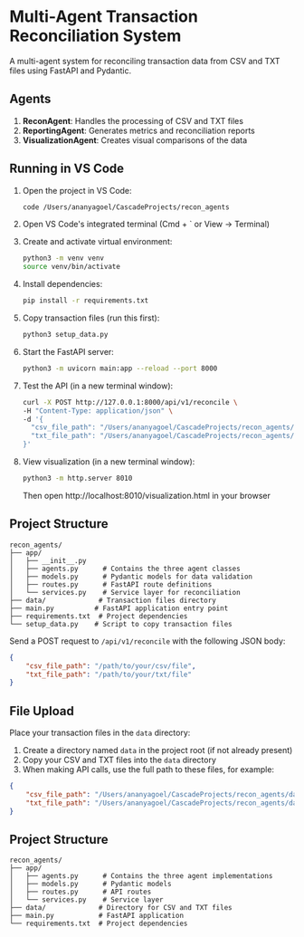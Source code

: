 # Multi-Agent Transaction Reconciliation System

A multi-agent system for reconciling transaction data from CSV and TXT files using FastAPI and Pydantic.

## Agents

1. **ReconAgent**: Handles the processing of CSV and TXT files
2. **ReportingAgent**: Generates metrics and reconciliation reports
3. **VisualizationAgent**: Creates visual comparisons of the data

## Running in VS Code

1. Open the project in VS Code:
   ```bash
   code /Users/ananyagoel/CascadeProjects/recon_agents
   ```

2. Open VS Code's integrated terminal (Cmd + ` or View -> Terminal)

3. Create and activate virtual environment:
   ```bash
   python3 -m venv venv
   source venv/bin/activate
   ```

4. Install dependencies:
   ```bash
   pip install -r requirements.txt
   ```

5. Copy transaction files (run this first):
   ```bash
   python3 setup_data.py
   ```

6. Start the FastAPI server:
   ```bash
   python3 -m uvicorn main:app --reload --port 8000
   ```

7. Test the API (in a new terminal window):
   ```bash
   curl -X POST http://127.0.0.1:8000/api/v1/reconcile \
   -H "Content-Type: application/json" \
   -d '{
     "csv_file_path": "/Users/ananyagoel/CascadeProjects/recon_agents/data/vss_detail_torpagoinc_visa_20250506.csv",
     "txt_file_path": "/Users/ananyagoel/CascadeProjects/recon_agents/data/VSS_Trpginc_1000771423_2025050610465322.txt"
   }'
   ```

8. View visualization (in a new terminal window):
   ```bash
   python3 -m http.server 8010
   ```
   Then open http://localhost:8010/visualization.html in your browser

## Project Structure

```
recon_agents/
├── app/
│   ├── __init__.py
│   ├── agents.py      # Contains the three agent classes
│   ├── models.py      # Pydantic models for data validation
│   ├── routes.py      # FastAPI route definitions
│   └── services.py    # Service layer for reconciliation
├── data/             # Transaction files directory
├── main.py          # FastAPI application entry point
├── requirements.txt  # Project dependencies
└── setup_data.py    # Script to copy transaction files
```

Send a POST request to `/api/v1/reconcile` with the following JSON body:
```json
{
    "csv_file_path": "/path/to/your/csv/file",
    "txt_file_path": "/path/to/your/txt/file"
}
```

## File Upload

Place your transaction files in the `data` directory:

1. Create a directory named `data` in the project root (if not already present)
2. Copy your CSV and TXT files into the `data` directory
3. When making API calls, use the full path to these files, for example:

```json
{
    "csv_file_path": "/Users/ananyagoel/CascadeProjects/recon_agents/data/vss_detail_torpagoinc_visa_20250507.csv",
    "txt_file_path": "/Users/ananyagoel/CascadeProjects/recon_agents/data/VSS_Trpginc_1000771423_2025050710492520.txt"
}
```

## Project Structure

```
recon_agents/
├── app/
│   ├── agents.py      # Contains the three agent implementations
│   ├── models.py      # Pydantic models
│   ├── routes.py      # API routes
│   └── services.py    # Service layer
├── data/             # Directory for CSV and TXT files
├── main.py           # FastAPI application
└── requirements.txt  # Project dependencies
```
